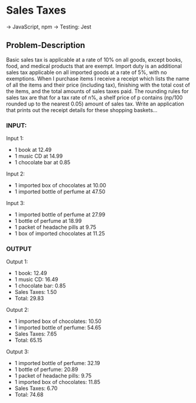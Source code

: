 # Sales Taxes
-> JavaScript, npm
-> Testing: Jest

## Problem-Description
Basic sales tax is applicable at a rate of 10% on all goods, except books, food, and medical products that are exempt. Import duty is an additional sales tax applicable on all imported goods at a rate of 5%, with no exemptions. When I purchase items I receive a receipt which lists the name of all the items and their price (including tax), finishing with the total cost of the items, and the total amounts of sales taxes paid. The rounding rules for sales tax are that for a tax rate of n%, a shelf price of p contains (np/100 rounded up to the nearest 0.05) amount of sales tax.
Write an application that prints out the receipt details for these shopping baskets…


### INPUT:
Input 1:
- 1 book at 12.49
- 1 music CD at 14.99
- 1 chocolate bar at 0.85

Input 2:
- 1 imported box of chocolates at 10.00
- 1 imported bottle of perfume at 47.50

Input 3:
- 1 imported bottle of perfume at 27.99
- 1 bottle of perfume at 18.99
- 1 packet of headache pills at 9.75
- 1 box of imported chocolates at 11.25


### OUTPUT
Output 1:
- 1 book: 12.49
- 1 music CD: 16.49
- 1 chocolate bar: 0.85
- Sales Taxes: 1.50
- Total: 29.83

Output 2:
- 1 imported box of chocolates: 10.50
- 1 imported bottle of perfume: 54.65
- Sales Taxes: 7.65
- Total: 65.15

Output 3:
- 1 imported bottle of perfume: 32.19
- 1 bottle of perfume: 20.89
- 1 packet of headache pills: 9.75
- 1 imported box of chocolates: 11.85
- Sales Taxes: 6.70
- Total: 74.68
